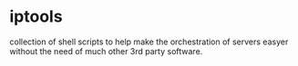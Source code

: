 # iptools
collection of shell scripts to help make the orchestration of servers easyer without the need of much other 3rd party software.
